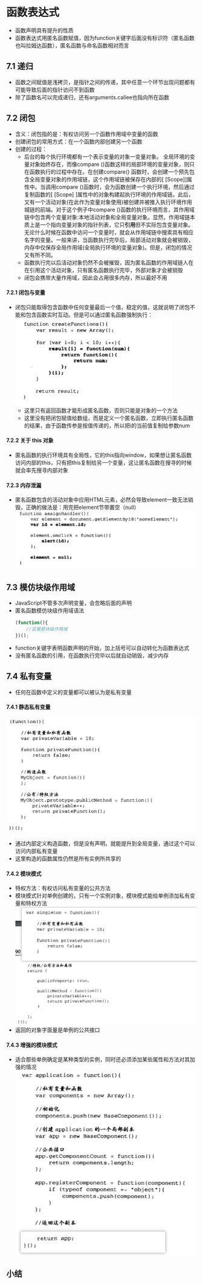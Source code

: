 # 函数表达式
- 函数声明具有提升的性质
- 函数表达式用匿名函数赋值，因为function关键字后面没有标识符（匿名函数也叫拉姆达函数），匿名函数与命名函数相对而言
## 7.1 递归
- 函数之间赋值是浅拷贝，是指针之间的传递，其中任意一个环节出现问题都有可能导致后面的指针访问不到函数
- 除了函数名可以完成递归，还有arguments.callee也指向所在函数
## 7.2 闭包
- 含义：闭包指的是：有权访问另一个函数作用域中变量的函数
- 创建闭包的常用方式：在一个函数内部创建另一个函数
- 创建的过程：
    - 后台的每个执行环境都有一个表示变量的对象一变量对象。 全局环境的变量对象始终存在，而像compare ()函数这样的局部环境的变量对象，则只在函数执行的过程中存在。在创建compare() 函数时，会创建一个预先包含全局变量对象的作用域链，这个作用域链被保存在内部的[ [Scope]]属性中。当调用compare ()函数时，会为函数创建一个执行环境，然后通过复制函数的[ [Scope] ]属性中的对象构建起执行环境的作用域链。此后，又有一个活动对象(在此作为变量对象使用)被创建并被推入执行环境作用城链的前端。对于这个例子中compare ()函数的执行环境而言，其作用域链中包含两个变量对象:本地活动对象和全局变量对象。显然，作用域链本质上是一个指向变量对象的指针列表，它只**引用**但不实际包含变量对象。
    无论什么时候在函数中访问一个变量时，就会从作用域链中搜索具有相应名字的变量。一般来讲，当函数执行完毕后，局部活动对象就会被销毁，内存中仅保存全局作用域(全局执行环境的变量对象)。但是，闭包的情况又有所不同。
    - 函数执行完以后活动对象仍然不会被摧毁，因为匿名函数的作用域链人在在引用这个活动对象，只有匿名函数执行完毕，外部对象才会被销毁
    - 闭包会携带大量作用域，因此会占用很多内存，所以最好不用

#### 7.2.1 闭包与变量
- 闭包只能取得包含函数中任何变量最后一个值，稳定的值，这就说明了闭包不能和包含函数实时互动。但是可以通过匿名函数强制执行：
    ![](images/强制执行闭包.png)
    - 这里只有返回函数才能形成匿名函数，否则只能是对象的一个方法
    - 这里没有把闭包赋值给数组，而是定义一个匿名函数，立即执行匿名函数的结果，由于函数传参是按值传递的，所以把i的当前值复制给参数num
#### 7.2.2 关于 this 对象
- 匿名函数的执行环境具有全局性，它的this指向window，如果想让匿名函数访问内部的this，只有把this复制给另一个变量，这让匿名函数在搜寻的时候就会率先搜寻内部对象
#### 7.2.3 内存泄漏
- 匿名函数包含的活动对象中应用HTML元素，必然会导致element一致无法销毁，正确的做法是：用完把element节带置空（null）
![](images/内存泄漏.png)
## 7.3 模仿块级作用域
- JavaScript不管多次声明变量，会忽略后面的声明
- 匿名函数模仿块级作用域语法
    ```javascript
    (function(){
        //这里是块级作用域
    })();
    ````
- function关键字表明函数声明的开始，加上括号可以自动转化为函数表达式
- 没有匿名函数的引用，在函数执行完毕以后就自动销毁，减少内存
## 7.4 私有变量
- 任何在函数中定义的变量都可以被认为是私有变量
#### 7.4.1 静态私有变量
![](images/静态私有变量.png)
- 通过内部定义构造函数，但是没有声明，就能提升到全局变量，通过这个可以访问内部私有变量
- 这里构造的函数属性仍然是所有实例所共享的
#### 7.4.2 模块模式
- 特权方法：有权访问私有变量的公共方法
- 模块模式针对单例创建的，只有一个实例对象，模块模式能给单例添加私有变量和特权方法
![](images/模块模式.png)
- 返回的对象字面量是单例的公共接口
#### 7.4.3 增强的模块模式
- 适合那些单例确定是某种类型的实例，同时还必须添加某些属性和方法对其加强的情况
![](images/增强模块模式.png)
## 小结
